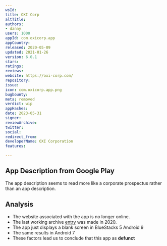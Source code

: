 ```yaml
---
wsId: 
title: OXI Corp
altTitle: 
authors:
- danny
users: 1000
appId: com.oxicorp.app
appCountry: 
released: 2020-05-09
updated: 2021-01-26
version: 6.0.1
stars: 
ratings: 
reviews: 
website: https://oxi-corp.com/
repository: 
issue: 
icon: com.oxicorp.app.png
bugbounty: 
meta: removed
verdict: wip
appHashes: 
date: 2023-05-31
signer: 
reviewArchive: 
twitter: 
social: 
redirect_from: 
developerName: OXI Corporation
features: 

---
```


## App Description from Google Play 

The app description seems to read more like a corporate prospectus rather than an app description. 

## Analysis 

- The website associated with the app is no longer online. 
- The last working archive [entry](https://web.archive.org/web/20200701000000*/https://oxi-corp.com/) was made in 2020. 
- The app just displays a blank screen in BlueStacks 5 Android 9
- The same results in Android 7 
- These factors lead us to conclude that this app as **defunct**